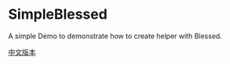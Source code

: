 # SimpleBlessed
A simple Demo to demonstrate how to create helper with Blessed.

[中文版本](./README_CN.md)
